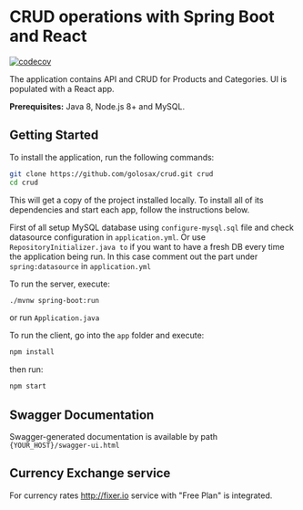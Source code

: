 # CRUD operations with Spring Boot and React

[![codecov](https://codecov.io/gh/golosax/crud/branch/master/graph/badge.svg)](https://codecov.io/gh/golosax/crud)
 
The application contains API and CRUD for Products and Categories. UI is populated with a React app.

**Prerequisites:** Java 8, Node.js 8+ and MySQL.

## Getting Started

To install the application, run the following commands:

```bash
git clone https://github.com/golosax/crud.git crud
cd crud
```

This will get a copy of the project installed locally. To install all of its dependencies and start each app, follow the instructions below.

First of all setup MySQL database using `configure-mysql.sql` file and check datasource configuration in `application.yml`.
Or use `RepositoryInitializer.java to` if you want to have a fresh DB every time the application being run. In this case comment out the part under `spring:datasource` in `application.yml` 

To run the server, execute:
 
```bash
./mvnw spring-boot:run
```
or run `Application.java`

To run the client, go into the `app` folder and execute:
 
```bash
npm install
```

then run:
```bash
npm start
```

## Swagger Documentation

Swagger-generated documentation is available by path `{YOUR_HOST}/swagger-ui.html`

## Currency Exchange service

For currency rates http://fixer.io service with "Free Plan" is integrated.  
